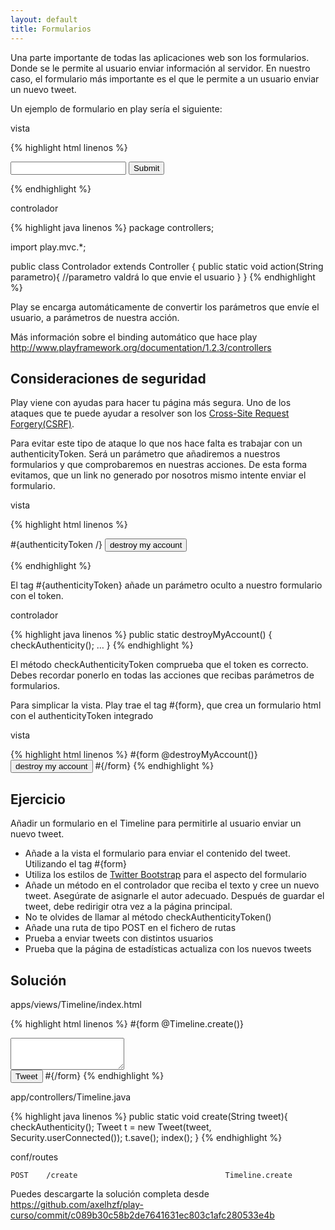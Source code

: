 ```yaml
---
layout: default
title: Formularios
---
```


Una parte importante de todas las aplicaciones web son los formularios. Donde se le permite al usuario enviar información al servidor. En nuestro caso, el formulario más importante es el que le permite a un usuario enviar un nuevo tweet.

Un ejemplo de formulario en play sería el siguiente:

vista

{% highlight html linenos %}
<form action="@{Controlador.action}">
	<input type="text" name="parametro">
	<input type="submit">
</form>	
{% endhighlight %}

controlador

{% highlight java linenos %}
package controllers;

import play.mvc.*;

public class Controlador extends Controller {
	public static void action(String parametro){
		//parametro valdrá lo que envie el usuario
	}
}
{% endhighlight %}

Play se encarga automáticamente de convertir los parámetros que envíe el usuario, a parámetros de nuestra acción.

<div class="alert-message warning">
Más información sobre el binding automático que hace play <a href="http://www.playframework.org/documentation/1.2.3/controllers">http://www.playframework.org/documentation/1.2.3/controllers</a>
</div>

## Consideraciones de seguridad

Play viene con ayudas para hacer tu página más segura. Uno de los ataques que te puede ayudar a resolver son los [Cross-Site Request Forgery(CSRF)](http://es.wikipedia.org/wiki/Cross_Site_Request_Forgery).

Para evitar este tipo de ataque lo que nos hace falta es trabajar con un authenticityToken. Será un parámetro que añadiremos a nuestros formularios y que comprobaremos en nuestras acciones. De esta forma evitamos, que un link no generado por nosotros mismo intente enviar el formulario.

vista

{% highlight html linenos %}
<form method="post" action="/account/destroy">
    #{authenticityToken /}
    <input type="submit" value="destroy my account">
</form>
{% endhighlight %}

El tag #{authenticityToken} añade un parámetro oculto a nuestro formulario con el token.

controlador

{% highlight java linenos %}
public static destroyMyAccount() {
    checkAuthenticity();
    …
}
{% endhighlight %}

El método checkAuthenticityToken comprueba que el token es correcto. Debes recordar ponerlo en todas las acciones que recibas parámetros de formularios.

Para simplicar la vista. Play trae el tag #{form}, que crea un formulario html con el authenticityToken integrado

vista

{% highlight html linenos %}
#{form @destroyMyAccount()}
    <input type="submit" value="destroy my account">
#{/form}
{% endhighlight %}

## Ejercicio

Añadir un formulario en el Timeline para permitirle al usuario enviar un nuevo tweet.

* Añade a la vista el formulario para enviar el contenido del tweet. Utilizando el tag #{form}
* Utiliza los estilos de [Twitter Bootstrap](http://twitter.github.com/bootstrap/index.html#forms) para el aspecto del formulario
* Añade un método en el controlador que reciba el texto y cree un nuevo tweet. Asegúrate de asignarle el autor adecuado. Después de guardar el tweet, debe redirigir otra vez a la página principal.
* No te olvides de llamar al método checkAuthenticityToken()
* Añade una ruta de tipo POST en el fichero de rutas
* Prueba a enviar tweets con distintos usuarios
* Prueba que la página de estadísticas actualiza con los nuevos tweets

## Solución

apps/views/Timeline/index.html

{% highlight html linenos %}
#{form @Timeline.create()}
	<div class="clearfix">
		<textarea class="xxlarge" name="tweet" rows="3"></textarea>
	</div>
	<input type="submit" class="btn primary" value="Tweet">
#{/form}
{% endhighlight %}

app/controllers/Timeline.java

{% highlight java linenos %}
public static void create(String tweet){
	checkAuthenticity();
	Tweet t = new Tweet(tweet, Security.userConnected());
	t.save();
	index();
}
{% endhighlight %}

conf/routes

	POST    /create									Timeline.create
	
	
<div class="alert-message warning">
Puedes descargarte la solución completa desde <a href="https://github.com/axelhzf/play-curso/commit/c089b30c58b2de7641631ec803c1afc280533e4b">https://github.com/axelhzf/play-curso/commit/c089b30c58b2de7641631ec803c1afc280533e4b</a>
</div>